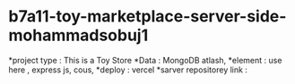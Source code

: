 # b7a11-toy-marketplace-server-side-mohammadsobuj1
*project type : This is a Toy Store
*Data : MongoDB atlash,
*element : use here , express js, cous,
*deploy : vercel
*sarver repositorey link : 